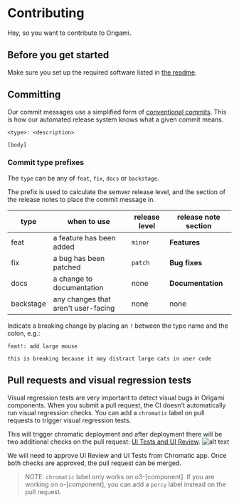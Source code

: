 # Contributing

Hey, so you want to contribute to Origami.

## Before you get started

Make sure you set up the required software listed in [the readme](./README.md#requirements).

## Committing

Our commit messages use a simplified form of [conventional commits](https://www.conventionalcommits.org/en/v1.0.0/). This is how our automated release system knows what a given commit means.

```
<type>: <description>

[body]
```

### Commit type prefixes

The `type` can be any of `feat`, `fix`, `docs` or `backstage`.

The prefix is used to calculate the semver release level, and the section of the release notes to place the commit message in.

| **type**  | when to use                         | release level | release note section |
| --------- | ----------------------------------- | ------------- | -------------------- |
| feat      | a feature has been added            | `minor`       | **Features**         |
| fix       | a bug has been patched              | `patch`       | **Bug fixes**        |
| docs      | a change to documentation           | none          | **Documentation**    |
| backstage | any changes that aren't user-facing | none          | none                 |

Indicate a breaking change by placing an `!` between the type name and the colon, e.g.:

```
feat!: add large mouse

this is breaking because it may distract large cats in user code
```

## Pull requests and visual regression tests

Visual regression tests are very important to detect visual bugs in Origami components. When you submit a pull request, the CI doesn't automatically run visual regression checks. You can add a `chromatic` label on pull requests to trigger visual regression tests.

This will trigger chromatic deployment and after deployment there will be two additional checks on the pull request: [UI Tests and UI Review](https://www.chromatic.com/docs/in-pull-request/).
![alt text](https://www.chromatic.com/docs/_astro/chromatic-during-pull-request.W6fp0tS2_1v1ld.webp)

We will need to approve UI Review and UI Tests from Chromatic app. Once both checks are approved, the pull request can be merged.

> NOTE: `chromatic` label only works on o3-[component]. If you are working on o-[component], you can add a `percy` label instead on the pull request.
